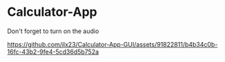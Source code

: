 # Calculator-App

Don't forget to turn on the audio

https://github.com/ilx23/Calculator-App-GUI/assets/91822811/b4b34c0b-16fc-43b2-9fe4-5cd36d5b752a

